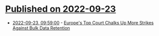 # [Published on 2022-09-23](index.md)

* [2022-09-23, 09:59:00](https://soylentnews.org/article.pl?sid=22/09/22/1750246&from=rss) - [Europe's Top Court Chalks Up More Strikes Against Bulk Data Retention](https://soylentnews.org/article.pl?sid=22/09/22/1750246&from=rss)
